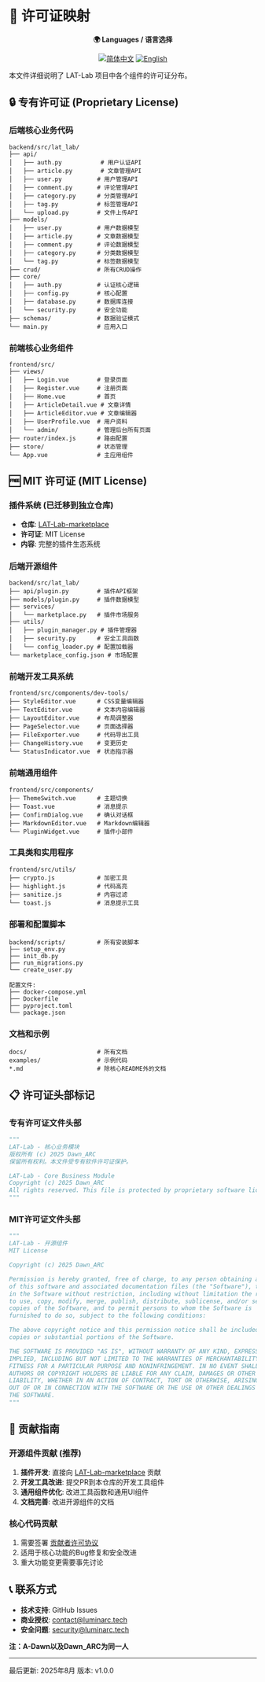 # 📜 许可证映射

<div align="center">

**🌍 Languages / 语言选择**

[![简体中文](https://img.shields.io/badge/License_Mapping-简体中文-blue.svg)](./LICENSE-MAPPING.md) [![English](https://img.shields.io/badge/License_Mapping-English-red.svg)](./LICENSE-MAPPING_EN.md)

</div>

本文件详细说明了 LAT-Lab 项目中各个组件的许可证分布。

## 🔒 专有许可证 (Proprietary License)

### 后端核心业务代码
```
backend/src/lat_lab/
├── api/
│   ├── auth.py           # 用户认证API
│   ├── article.py        # 文章管理API
│   ├── user.py          # 用户管理API
│   ├── comment.py       # 评论管理API
│   ├── category.py      # 分类管理API
│   ├── tag.py           # 标签管理API
│   └── upload.py        # 文件上传API
├── models/
│   ├── user.py          # 用户数据模型
│   ├── article.py       # 文章数据模型
│   ├── comment.py       # 评论数据模型
│   ├── category.py      # 分类数据模型
│   └── tag.py           # 标签数据模型
├── crud/                # 所有CRUD操作
├── core/
│   ├── auth.py          # 认证核心逻辑
│   ├── config.py        # 核心配置
│   ├── database.py      # 数据库连接
│   └── security.py      # 安全功能
├── schemas/             # 数据验证模式
└── main.py              # 应用入口
```

### 前端核心业务组件
```
frontend/src/
├── views/
│   ├── Login.vue        # 登录页面
│   ├── Register.vue     # 注册页面
│   ├── Home.vue         # 首页
│   ├── ArticleDetail.vue # 文章详情
│   ├── ArticleEditor.vue # 文章编辑器
│   ├── UserProfile.vue  # 用户资料
│   └── admin/           # 管理后台所有页面
├── router/index.js      # 路由配置
├── store/               # 状态管理
└── App.vue              # 主应用组件
```

## 🆓 MIT 许可证 (MIT License)

### 插件系统 (已迁移到独立仓库)
- **仓库**: [LAT-Lab-marketplace](https://github.com/A-Dawn/LAT-Lab-marketplace)
- **许可证**: MIT License
- **内容**: 完整的插件生态系统

### 后端开源组件
```
backend/src/lat_lab/
├── api/plugin.py        # 插件API框架
├── models/plugin.py     # 插件数据模型
├── services/
│   └── marketplace.py   # 插件市场服务
├── utils/
│   ├── plugin_manager.py # 插件管理器
│   ├── security.py      # 安全工具函数
│   └── config_loader.py # 配置加载器
└── marketplace_config.json # 市场配置
```

### 前端开发工具系统
```
frontend/src/components/dev-tools/
├── StyleEditor.vue      # CSS变量编辑器
├── TextEditor.vue       # 文本内容编辑器
├── LayoutEditor.vue     # 布局调整器
├── PageSelector.vue     # 页面选择器
├── FileExporter.vue     # 代码导出工具
├── ChangeHistory.vue    # 变更历史
└── StatusIndicator.vue  # 状态指示器
```

### 前端通用组件
```
frontend/src/components/
├── ThemeSwitch.vue      # 主题切换
├── Toast.vue            # 消息提示
├── ConfirmDialog.vue    # 确认对话框
├── MarkdownEditor.vue   # Markdown编辑器
└── PluginWidget.vue     # 插件小部件
```

### 工具类和实用程序
```
frontend/src/utils/
├── crypto.js            # 加密工具
├── highlight.js         # 代码高亮
├── sanitize.js          # 内容过滤
└── toast.js             # 消息提示工具
```

### 部署和配置脚本
```
backend/scripts/         # 所有安装脚本
├── setup_env.py
├── init_db.py
├── run_migrations.py
└── create_user.py

配置文件:
├── docker-compose.yml
├── Dockerfile
├── pyproject.toml
└── package.json
```

### 文档和示例
```
docs/                    # 所有文档
examples/                # 示例代码
*.md                     # 除核心README外的文档
```

## 📋 许可证头部标记

### 专有许可证文件头部
```python
"""
LAT-Lab - 核心业务模块
版权所有 (c) 2025 Dawn_ARC
保留所有权利。本文件受专有软件许可证保护。

LAT-Lab - Core Business Module
Copyright (c) 2025 Dawn_ARC
All rights reserved. This file is protected by proprietary software license.
"""
```

### MIT许可证文件头部
```python
"""
LAT-Lab - 开源组件
MIT License

Copyright (c) 2025 Dawn_ARC

Permission is hereby granted, free of charge, to any person obtaining a copy
of this software and associated documentation files (the "Software"), to deal
in the Software without restriction, including without limitation the rights
to use, copy, modify, merge, publish, distribute, sublicense, and/or sell
copies of the Software, and to permit persons to whom the Software is
furnished to do so, subject to the following conditions:

The above copyright notice and this permission notice shall be included in all
copies or substantial portions of the Software.

THE SOFTWARE IS PROVIDED "AS IS", WITHOUT WARRANTY OF ANY KIND, EXPRESS OR
IMPLIED, INCLUDING BUT NOT LIMITED TO THE WARRANTIES OF MERCHANTABILITY,
FITNESS FOR A PARTICULAR PURPOSE AND NONINFRINGEMENT. IN NO EVENT SHALL THE
AUTHORS OR COPYRIGHT HOLDERS BE LIABLE FOR ANY CLAIM, DAMAGES OR OTHER
LIABILITY, WHETHER IN AN ACTION OF CONTRACT, TORT OR OTHERWISE, ARISING FROM,
OUT OF OR IN CONNECTION WITH THE SOFTWARE OR THE USE OR OTHER DEALINGS IN
THE SOFTWARE.
"""
```

## 🤝 贡献指南

### 开源组件贡献 (推荐)
1. **插件开发**: 直接向 [LAT-Lab-marketplace](https://github.com/A-Dawn/LAT-Lab-marketplace) 贡献
2. **开发工具改进**: 提交PR到本仓库的开发工具组件
3. **通用组件优化**: 改进工具函数和通用UI组件
4. **文档完善**: 改进开源组件的文档

### 核心代码贡献
1. 需要签署 [贡献者许可协议](./CONTRIBUTOR_LICENSE_AGREEMENT.md)
2. 适用于核心功能的Bug修复和安全改进
3. 重大功能变更需要事先讨论

## 📞 联系方式

- **技术支持**: GitHub Issues
- **商业授权**: contact@luminarc.tech
- **安全问题**: security@luminarc.tech

**注：A-Dawn以及Dawn_ARC为同一人**

---

最后更新: 2025年8月
版本: v1.0.0 